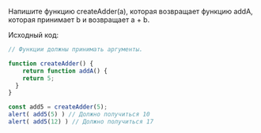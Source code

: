 Напишите функцию createAdder(a), которая возвращает функцию addA, которая принимает b и возвращает a + b.

Исходный код:

```javascript
// Функции должны принимать аргументы.

function createAdder() {
	return function addA() {
  	return 5;
  }
}

const add5 = createAdder(5);
alert( add5(5) ) // Должно получиться 10
alert( add5(12) ) // Должно получиться 17
```
